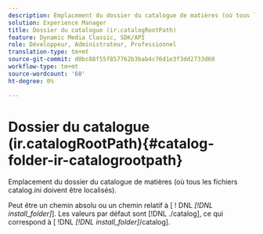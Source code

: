 ```yaml
---
description: Emplacement du dossier du catalogue de matières (où tous les fichiers catalog.ini doivent être localisés).
solution: Experience Manager
title: Dossier du catalogue (ir.catalogRootPath)
feature: Dynamic Media Classic, SDK/API
role: Développeur, Administrateur, Professionnel
translation-type: tm+mt
source-git-commit: d0bc88f55f857762b3bab4c76d1e3f3dd2733d60
workflow-type: tm+mt
source-wordcount: '60'
ht-degree: 0%

---
```



# Dossier du catalogue (ir.catalogRootPath){#catalog-folder-ir-catalogrootpath}

Emplacement du dossier du catalogue de matières (où tous les fichiers catalog.ini doivent être localisés).

Peut être un chemin absolu ou un chemin relatif à [ ! DNL *[!DNL install_folder]*]. Les valeurs par défaut sont [!DNL ./catalog], ce qui correspond à [ !DNL *[!DNL install_folder]*/catalog].
